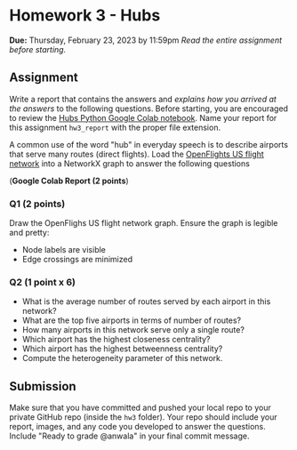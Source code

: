 # Homework 3 - Hubs
**Due:** Thursday, February 23, 2023 by 11:59pm
 *Read the entire assignment before starting.*

## Assignment

Write a report that contains the answers and *explains how you arrived at the answers* to the following questions. Before starting, you are encouraged to review the [Hubs Python Google Colab notebook](https://github.com/anwala/teaching-network-science/blob/main/spring-2023/week-3/data_340_02_s23_mod_04_hubs.ipynb). Name your report for this assignment `hw3_report` with the proper file extension.

A common use of the word "hub" in everyday speech is to describe airports that serve many routes (direct flights). Load the [OpenFlights US flight network](https://github.com/CambridgeUniversityPress/FirstCourseNetworkScience/raw/master/datasets/openflights/openflights_usa.graphml.gz) into a NetworkX graph to answer the following questions

(**Google Colab Report (2 points**)

### Q1 (2 points)

Draw the OpenFlighs US flight network graph. Ensure the graph is legible and pretty:
* Node labels are visible
* Edge crossings are minimized

### Q2 (1 point x 6)

* What is the average number of routes served by each airport in this network?
* What are the top five airports in terms of number of routes?
* How many airports in this network serve only a single route?
* Which airport has the highest closeness centrality?
* Which airport has the highest betweenness centrality?
* Compute the heterogeneity parameter of this network.

## Submission

Make sure that you have committed and pushed your local repo to your private GitHub repo (inside the `hw3` folder).  Your repo should include your report, images, and any code you developed to answer the questions.  Include "Ready to grade @anwala" in your final commit message. 
